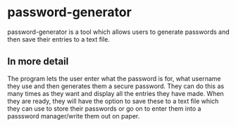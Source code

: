 # password-generator
password-generator is a tool which allows users to generate passwords and then save their entries to a text file.

## In more detail
The program lets the user enter what the password is for, what username they use and then generates them a secure password. They can do this as many times as they want and display all the entries they have made. When they are ready, they will have the option to save these to a text file which they can use to store their passwords or go on to enter them into a passsword manager/write them out on paper.
